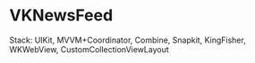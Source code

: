 # VKNewsFeed
Stack: UIKit, MVVM+Coordinator, Combine, Snapkit, KingFisher, WKWebView, CustomCollectionViewLayout
